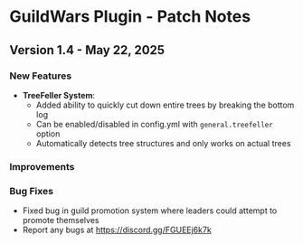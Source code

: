 # GuildWars Plugin - Patch Notes

## Version 1.4 - May 22, 2025

### New Features
- **TreeFeller System**: 
  - Added ability to quickly cut down entire trees by breaking the bottom log
  - Can be enabled/disabled in config.yml with `general.treefeller` option
  - Automatically detects tree structures and only works on actual trees
  

### Improvements




### Bug Fixes
- Fixed bug in guild promotion system where leaders could attempt to promote themselves
- Report any bugs at https://discord.gg/FGUEEj6k7k


